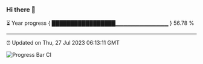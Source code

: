 ### Hi there 👋

⏳ Year progress { █████████████████▁▁▁▁▁▁▁▁▁▁▁▁▁ } 56.78 %

---

⏰ Updated on Thu, 27 Jul 2023 06:13:11 GMT

![Progress Bar CI](https://github.com/liununu/liununu/workflows/Progress%20Bar%20CI/badge.svg)
